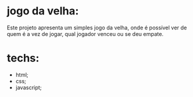 # jogo da velha:

Este projeto apresenta um simples jogo da velha, onde é possível ver de quem é a vez de jogar, qual jogador venceu ou se deu empate.

# techs:

- html;
- css;
- javascript;

